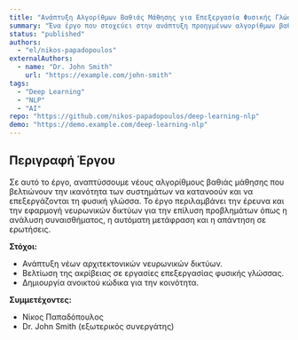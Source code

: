 ```yaml
---
title: "Ανάπτυξη Αλγορίθμων Βαθιάς Μάθησης για Επεξεργασία Φυσικής Γλώσσας"
summary: "Ένα έργο που στοχεύει στην ανάπτυξη προηγμένων αλγορίθμων βαθιάς μάθησης για εφαρμογές στην επεξεργασία φυσικής γλώσσας."
status: "published"
authors:
  - "el/nikos-papadopoulos"
externalAuthors:
  - name: "Dr. John Smith"
    url: "https://example.com/john-smith"
tags:
  - "Deep Learning"
  - "NLP"
  - "AI"
repo: "https://github.com/nikos-papadopoulos/deep-learning-nlp"
demo: "https://demo.example.com/deep-learning-nlp"
---
```


## Περιγραφή Έργου

Σε αυτό το έργο, αναπτύσσουμε νέους αλγορίθμους βαθιάς μάθησης που βελτιώνουν την ικανότητα των συστημάτων να κατανοούν και να επεξεργάζονται τη φυσική γλώσσα. Το έργο περιλαμβάνει την έρευνα και την εφαρμογή νευρωνικών δικτύων για την επίλυση προβλημάτων όπως η ανάλυση συναισθήματος, η αυτόματη μετάφραση και η απάντηση σε ερωτήσεις.

**Στόχοι:**

- Ανάπτυξη νέων αρχιτεκτονικών νευρωνικών δικτύων.
- Βελτίωση της ακρίβειας σε εργασίες επεξεργασίας φυσικής γλώσσας.
- Δημιουργία ανοικτού κώδικα για την κοινότητα.

**Συμμετέχοντες:**

- Νίκος Παπαδόπουλος
- Dr. John Smith (εξωτερικός συνεργάτης)
